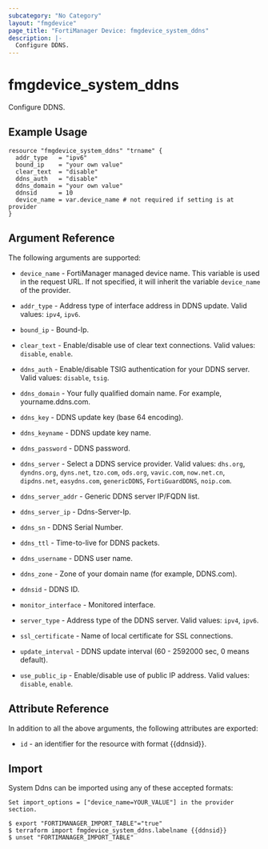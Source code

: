 ```yaml
---
subcategory: "No Category"
layout: "fmgdevice"
page_title: "FortiManager Device: fmgdevice_system_ddns"
description: |-
  Configure DDNS.
---
```


# fmgdevice_system_ddns
Configure DDNS.

## Example Usage

```hcl
resource "fmgdevice_system_ddns" "trname" {
  addr_type   = "ipv6"
  bound_ip    = "your own value"
  clear_text  = "disable"
  ddns_auth   = "disable"
  ddns_domain = "your own value"
  ddnsid      = 10
  device_name = var.device_name # not required if setting is at provider
}
```

## Argument Reference


The following arguments are supported:

* `device_name` - FortiManager managed device name. This variable is used in the request URL. If not specified, it will inherit the variable `device_name` of the provider.

* `addr_type` - Address type of interface address in DDNS update. Valid values: `ipv4`, `ipv6`.

* `bound_ip` - Bound-Ip.
* `clear_text` - Enable/disable use of clear text connections. Valid values: `disable`, `enable`.

* `ddns_auth` - Enable/disable TSIG authentication for your DDNS server. Valid values: `disable`, `tsig`.

* `ddns_domain` - Your fully qualified domain name. For example, yourname.ddns.com.
* `ddns_key` - DDNS update key (base 64 encoding).
* `ddns_keyname` - DDNS update key name.
* `ddns_password` - DDNS password.
* `ddns_server` - Select a DDNS service provider. Valid values: `dhs.org`, `dyndns.org`, `dyns.net`, `tzo.com`, `ods.org`, `vavic.com`, `now.net.cn`, `dipdns.net`, `easydns.com`, `genericDDNS`, `FortiGuardDDNS`, `noip.com`.

* `ddns_server_addr` - Generic DDNS server IP/FQDN list.
* `ddns_server_ip` - Ddns-Server-Ip.
* `ddns_sn` - DDNS Serial Number.
* `ddns_ttl` - Time-to-live for DDNS packets.
* `ddns_username` - DDNS user name.
* `ddns_zone` - Zone of your domain name (for example, DDNS.com).
* `ddnsid` - DDNS ID.
* `monitor_interface` - Monitored interface.
* `server_type` - Address type of the DDNS server. Valid values: `ipv4`, `ipv6`.

* `ssl_certificate` - Name of local certificate for SSL connections.
* `update_interval` - DDNS update interval (60 - 2592000 sec, 0 means default).
* `use_public_ip` - Enable/disable use of public IP address. Valid values: `disable`, `enable`.



## Attribute Reference

In addition to all the above arguments, the following attributes are exported:
* `id` - an identifier for the resource with format {{ddnsid}}.

## Import

System Ddns can be imported using any of these accepted formats:
```
Set import_options = ["device_name=YOUR_VALUE"] in the provider section.

$ export "FORTIMANAGER_IMPORT_TABLE"="true"
$ terraform import fmgdevice_system_ddns.labelname {{ddnsid}}
$ unset "FORTIMANAGER_IMPORT_TABLE"
```

